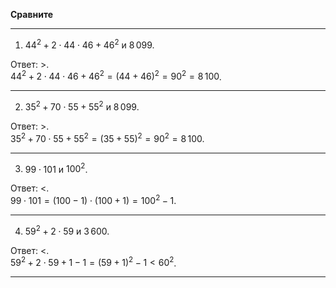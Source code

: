 **Сравните**

--- ---

1) $44^2 + 2 \cdot 44 \cdot 46 + 46^2$ и $8\,099$.

Ответ: $>$.
<br>
$44^2 + 2 \cdot 44 \cdot 46 + 46^2 = (44 + 46)^2 = 90^2 = 8\,100$.

--- ---

2) $35^2 + 70 \cdot 55 + 55^2$ и $8\,099$.

Ответ: $>$.
<br>
$35^2 + 70 \cdot 55 + 55^2 = (35 + 55)^2 = 90^2 = 8\,100$.

--- ---

3) $99 \cdot 101$ и $100^2$.

Ответ: $<$.
<br>
$99 \cdot 101 = (100 - 1) \cdot (100 + 1) = 100^2 - 1$.

--- ---

4) $59^2 + 2 \cdot 59$ и $3\,600$.

Ответ: $<$.
<br>
$59^2 + 2 \cdot 59 + 1 - 1 = (59 + 1)^2 - 1 < 60^2$.

--- ---
